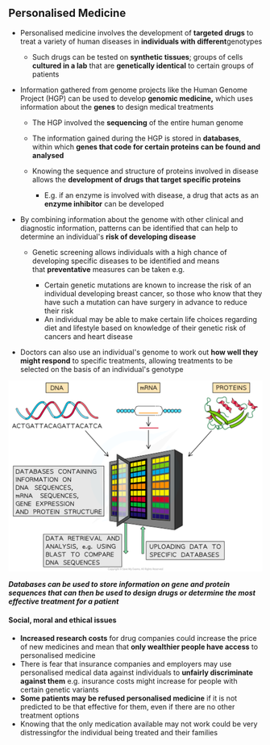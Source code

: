 ## Personalised Medicine

* Personalised medicine involves the development of **targeted** **drugs** to treat a variety of human diseases in **individuals with different**genotypes

  + Such drugs can be tested on **synthetic tissues**; groups of cells **cultured in a lab** that are **genetically identical** to certain groups of patients
* Information gathered from genome projects like the Human Genome Project (HGP) can be used to develop **genomic medicine,** which uses information about the **genes** to design medical treatments

  + The HGP involved the **sequencing** of the entire human genome
  + The information gained during the HGP is stored in **databases**, within which **genes that code for certain proteins can be found and analysed**
  + Knowing the sequence and structure of proteins involved in disease allows the **development of drugs that target specific proteins**

    - E.g. if an enzyme is involved with disease, a drug that acts as an **enzyme inhibitor** can be developed
* By combining information about the genome with other clinical and diagnostic information, patterns can be identified that can help to determine an individual's **risk of developing disease**

  + Genetic screening allows individuals with a high chance of developing specific diseases to be identified and means that **preventative** measures can be taken e.g.

    - Certain genetic mutations are known to increase the risk of an individual developing breast cancer, so those who know that they have such a mutation can have surgery in advance to reduce their risk
    - An individual may be able to make certain life choices regarding diet and lifestyle based on knowledge of their genetic risk of cancers and heart disease
* Doctors can also use an individual's genome to work out **how well they might respond** to specific treatments, allowing treatments to be selected on the basis of an individual's genotype

![Bioinformatics](Bioinformatics.png)

***Databases can be used to store information on gene and protein sequences that can then be used to design drugs or determine the most effective treatment for a patient***

#### Social, moral and ethical issues

* **Increased research costs** for drug companies could increase the price of new medicines and mean that **only wealthier people have access** to personalised medicine
* There is fear that insurance companies and employers may use personalised medical data against individuals to **unfairly discriminate against them** e.g. insurance costs might increase for people with certain genetic variants
* **Some patients may be refused personalised medicine** if it is not predicted to be that effective for them, even if there are no other treatment options
* Knowing that the only medication available may not work could be very distressingfor the individual being treated and their families